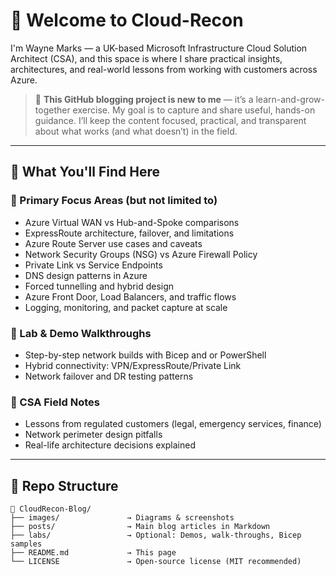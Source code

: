 # 👋 Welcome to Cloud-Recon

I'm Wayne Marks — a UK-based Microsoft Infrastructure Cloud Solution Architect (CSA), and this space is where I share practical insights, architectures, and real-world lessons from working with customers across Azure.

> 📘 **This GitHub blogging project is new to me** — it’s a learn-and-grow-together exercise. My goal is to capture and share useful, hands-on guidance. I’ll keep the content focused, practical, and transparent about what works (and what doesn’t) in the field.

---

## 🧭 What You'll Find Here

### 🔹 Primary Focus Areas (but not limited to)
- Azure Virtual WAN vs Hub-and-Spoke comparisons
- ExpressRoute architecture, failover, and limitations
- Azure Route Server use cases and caveats
- Network Security Groups (NSG) vs Azure Firewall Policy
- Private Link vs Service Endpoints
- DNS design patterns in Azure
- Forced tunnelling and hybrid design
- Azure Front Door, Load Balancers, and traffic flows
- Logging, monitoring, and packet capture at scale

### 🔹 Lab & Demo Walkthroughs
- Step-by-step network builds with Bicep and or PowerShell
- Hybrid connectivity: VPN/ExpressRoute/Private Link
- Network failover and DR testing patterns

### 🔹 CSA Field Notes
- Lessons from regulated customers (legal, emergency services, finance)
- Network perimeter design pitfalls
- Real-life architecture decisions explained

---

## 📁 Repo Structure

```plaintext
📁 CloudRecon-Blog/
├── images/               → Diagrams & screenshots
├── posts/                → Main blog articles in Markdown
├── labs/                 → Optional: Demos, walk-throughs, Bicep samples
├── README.md             → This page
└── LICENSE               → Open-source license (MIT recommended)

